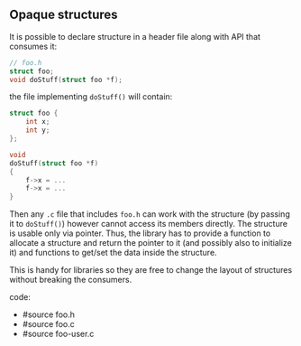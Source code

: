 ## Opaque structures

It is possible to declare structure in a header file along with API that
consumes it:

```C
// foo.h
struct foo;
void doStuff(struct foo *f);
```

the file implementing `doStuff()` will contain:

```C
struct foo {
    int x;
    int y;
};

void
doStuff(struct foo *f)
{
	f->x = ...
	f->x = ...
}
```

Then any `.c` file that includes `foo.h` can work with the structure
(by passing it to `doStuff()`) however cannot access its members directly.
The structure is usable only via pointer. Thus, the library has to provide
a function to allocate a structure and return the pointer to it
(and possibly also to initialize it) and functions to get/set the data
inside the structure.

This is handy for libraries so they are free to change the layout of structures
without breaking the consumers.

code:
  - #source foo.h
  - #source foo.c
  - #source foo-user.c
